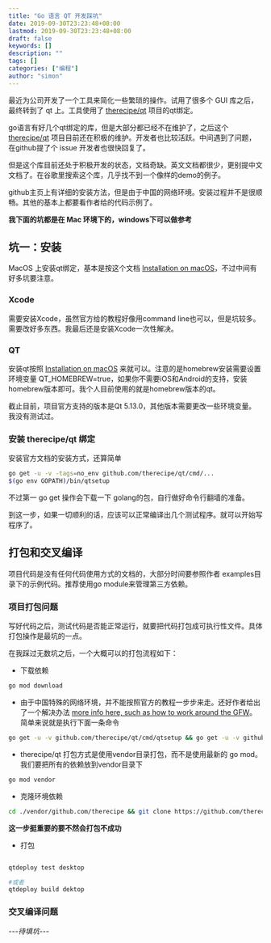 ```yaml
---
title: "Go 语言 QT 开发踩坑"
date: 2019-09-30T23:23:48+08:00
lastmod: 2019-09-30T23:23:48+08:00
draft: false
keywords: []
description: ""
tags: []
categories: ["编程"]
author: "simon"
---
```


最近为公司开发了一个工具来简化一些繁琐的操作。试用了很多个 GUI 库之后，最终转到了 qt 上。工具使用了 [therecipe/qt](https://github.com/therecipe/qt) 项目的qt绑定。

go语言有好几个qt绑定的库，但是大部分都已经不在维护了，之后这个 [therecipe/qt](https://github.com/therecipe/qt) 项目目前还在积极的维护。开发者也比较活跃。中间遇到了问题，在github提了个 issue 开发者也很快回复了。

但是这个库目前还处于积极开发的状态，文档奇缺。英文文档都很少，更别提中文文档了。在谷歌里搜索这个库，几乎找不到一个像样的demo的例子。

github主页上有详细的安装方法，但是由于中国的网络环境。安装过程并不是很顺畅。其他的基本上都要看作者给的代码示例了。

**我下面的坑都是在 Mac 环境下的，windows下可以做参考**

<!--more-->

## 坑一：安装

MacOS 上安装qt绑定，基本是按这个文档 [Installation on macOS](https://github.com/therecipe/qt/wiki/Installation-on-macOS)，不过中间有好多坑要注意。

### Xcode
需要安装Xcode，虽然官方给的教程好像用command line也可以，但是坑较多。需要改好多东西。我最后还是安装Xcode一次性解决。


### QT

安装qt按照 [Installation on macOS](https://github.com/therecipe/qt/wiki/Installation-on-macOS) 来就可以。注意的是homebrew安装需要设置环境变量 QT_HOMEBREW=true，如果你不需要iOS和Android的支持，安装homebrew版本即可。我个人目前使用的就是homebrew版本的qt。

截止目前，项目官方支持的版本是Qt 5.13.0，其他版本需要更改一些环境变量。我没有测试过。

### 安装 therecipe/qt 绑定

安装官方文档的安装方式，还算简单

```sh
go get -u -v -tags=no_env github.com/therecipe/qt/cmd/...
$(go env GOPATH)/bin/qtsetup
```

不过第一 go get 操作会下载一下 golang的包，自行做好命令行翻墙的准备。

到这一步，如果一切顺利的话，应该可以正常编译出几个测试程序。就可以开始写程序了。

## 打包和交叉编译

项目代码是没有任何代码使用方式的文档的，大部分时间要参照作者 examples目录下的示例代码。推荐使用go module来管理第三方依赖。

### 项目打包问题

写好代码之后，测试代码是否能正常运行，就要把代码打包成可执行性文件。具体打包操作是最坑的一点。

在我踩过无数坑之后，一个大概可以的打包流程如下：

* 下载依赖


```sh
go mod download 
```

*  由于中国特殊的网络环境，并不能按照官方的教程一步步来走。还好作者给出了一个解决办法 [more info here, such as how to work around the GFW](https://github.com/therecipe/qt/issues/755#issuecomment-455248057)。简单来说就是执行下面一条命令

```sh
go get -u -v github.com/therecipe/qt/cmd/qtsetup && go get -u -v github.com/therecipe/qt/cmd/...
```
* therecipe/qt 打包方式是使用vendor目录打包，而不是使用最新的 go mod。我们要把所有的依赖放到vendor目录下

```sh
go mod vendor
```

* 克隆环境依赖

```bash
cd ./vendor/github.com/therecipe && git clone https://github.com/therecipe/env_$(go env GOOS)_amd64_512.git && cd ../../..
```
**这一步挺重要的要不然会打包不成功**

* 打包

```sh

qtdeploy test desktop

#或者
qtdeploy build dektop
```

### 交叉编译问题

*---待填坑---*


